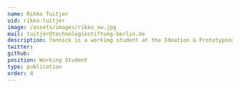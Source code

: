 ```yaml
---
name: Rikko Tuitjer
uid: rikko-tuitjer
image: /assets/images/rikko_sw.jpg
mail: tuitjer@technologiestiftung-berlin.de
description: Yannick is a working student at the Ideation & Prototyping Lab of the Technology Foundation Berlin. He studies economics and politics at the HTW Berlin.
twitter:
github:
position: Working Student
type: publication
order: 4
---
```

